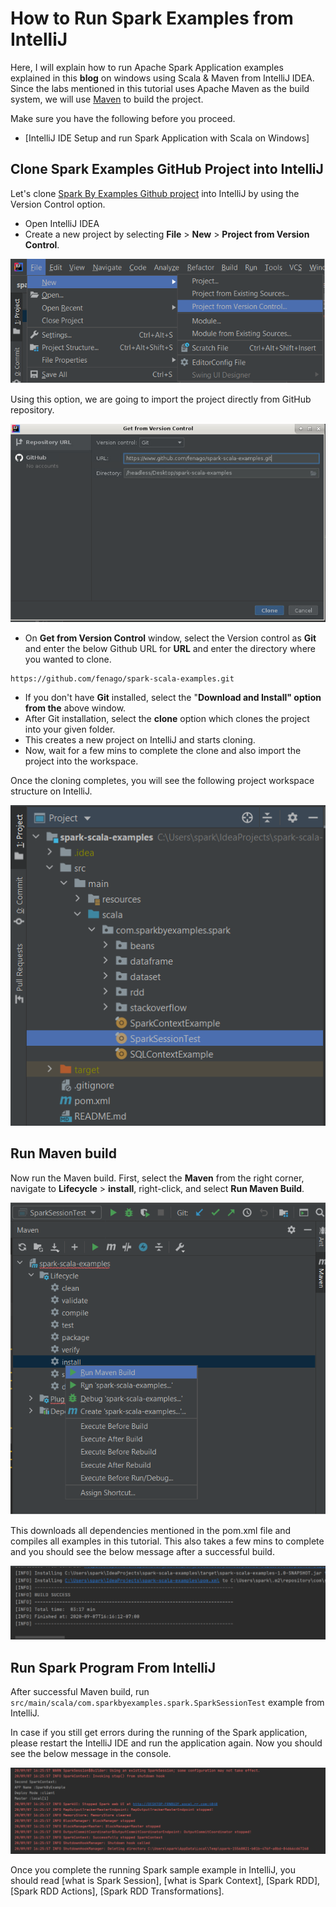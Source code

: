 
How to Run Spark Examples from IntelliJ
=======================================




Here, I will explain how to run Apache Spark Application examples
explained in this **blog** on windows using Scala & Maven from IntelliJ
IDEA. Since the labs mentioned in this tutorial uses Apache Maven as
the build system, we will use [Maven](https://maven.apache.org/) to
build the project.

Make sure you have the following before you proceed.



-   [IntelliJ IDE Setup and run Spark Application with Scala on
    Windows]

Clone Spark Examples GitHub Project into IntelliJ
-------------------------------------------------

Let's clone [Spark By Examples Github
project](https://github.com/fenago/spark-scala-examples) into
IntelliJ by using the Version Control option.

-   Open IntelliJ IDEA
-   Create a new project by selecting **File** \> **New** \> **Project
    from Version Control**.

![](./images/intellij-new-project.png)

Using this option, we are going to import the project directly from
GitHub repository.



![](./images/git-install.png)

-   On **Get from Version Control** window, select the Version control
    as **Git** and enter the below Github URL for **URL** and enter the
    directory where you wanted to clone.

```
https://github.com/fenago/spark-scala-examples.git
```


-   If you don't have **Git** installed, select the "**Download and
    Install" option from the** above window.
-   After Git installation, select the **clone** option which clones the
    project into your given folder.
-   This creates a new project on IntelliJ and starts cloning.
-   Now, wait for a few mins to complete the clone and also import the
    project into the workspace.

Once the cloning completes, you will see the following project workspace
structure on IntelliJ.

![](./images/spark-project.png)

Run Maven build
---------------

Now run the Maven build. First, select the **Maven** from the right
corner, navigate to **Lifecycle** \> **install**, right-click, and
select **Run Maven Build**.

![](./images/maven-build2.png)

This downloads all dependencies mentioned in the pom.xml file and
compiles all examples in this tutorial. This also takes a few mins to
complete and you should see the below message after a successful build.



![](./images/maven-build-1024x241.png)

Run Spark Program From IntelliJ
-------------------------------

After successful Maven build, run
`src/main/scala/com.sparkbyexamples.spark.SparkSessionTest` example from
IntelliJ.

In case if you still get errors during the running of the Spark
application, please restart the IntelliJ IDE and run the application
again. Now you should see the below message in the console.

![](./images/run-spark-program-1024x279.png)






Once you complete the running Spark sample example in IntelliJ, you
should read [what is Spark
Session],
[what is Spark
Context], [Spark
RDD], [Spark RDD
Actions],
[Spark RDD
Transformations].


